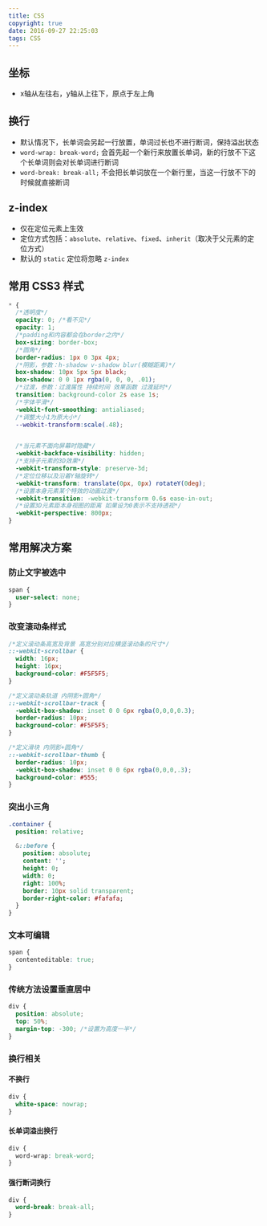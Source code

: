 ```yaml
---
title: CSS
copyright: true
date: 2016-09-27 22:25:03
tags: CSS
---
```


## 坐标
- x轴从左往右，y轴从上往下，原点于左上角

## 换行
- 默认情况下，长单词会另起一行放置，单词过长也不进行断词，保持溢出状态
- `word-wrap: break-word;` 会首先起一个新行来放置长单词，新的行放不下这个长单词则会对长单词进行断词
- `word-break: break-all;` 不会把长单词放在一个新行里，当这一行放不下的时候就直接断词

## z-index
- 仅在定位元素上生效
- 定位方式包括：`absolute`、`relative`、`fixed`、`inherit`（取决于父元素的定位方式）
- 默认的 `static` 定位将忽略 `z-index`

## 常用 CSS3 样式
```css
* {
  /*透明度*/
  opacity: 0; /*看不见*/
  opacity: 1;
  /*padding和内容都会在border之内*/
  box-sizing: border-box;
  /*圆角*/
  border-radius: 1px 0 3px 4px;
  /*阴影，参数：h-shadow v-shadow blur(模糊距离)*/
  box-shadow: 10px 5px 5px black;
  box-shadow: 0 0 1px rgba(0, 0, 0, .01);
  /*过渡，参数：过渡属性 持续时间 效果函数 过渡延时*/
  transition: background-color 2s ease 1s;
  /*字体平滑*/
  -webkit-font-smoothing: antialiased;
  /*调整大小1为原大小*/
  --webkit-transform:scale(.48);


  /*当元素不面向屏幕时隐藏*/
  -webkit-backface-visibility: hidden;
  /*支持子元素的3D效果*/
  -webkit-transform-style: preserve-3d;
  /*定位位移以及沿着Y轴旋转*/
  -webkit-transform: translate(0px, 0px) rotateY(0deg);
  /*设置本身元素某个特效的动画过渡*/
  -webkit-transition: -webkit-transform 0.6s ease-in-out;
  /*设置3D元素距本身视图的距离 如果设为0表示不支持透视*/
  -webkit-perspective: 800px;
}
```


## 常用解决方案

### 防止文字被选中
```css
span {
  user-select: none;
}
```

### 改变滚动条样式
```css
/*定义滚动条高宽及背景 高宽分别对应横竖滚动条的尺寸*/
::-webkit-scrollbar {
  width: 16px;
  height: 16px;
  background-color: #F5F5F5;
}

/*定义滚动条轨道 内阴影+圆角*/
::-webkit-scrollbar-track {
  -webkit-box-shadow: inset 0 0 6px rgba(0,0,0,0.3);
  border-radius: 10px;
  background-color: #F5F5F5;
}

/*定义滑块 内阴影+圆角*/
::-webkit-scrollbar-thumb {
  border-radius: 10px;
  -webkit-box-shadow: inset 0 0 6px rgba(0,0,0,.3);
  background-color: #555;
}
```

### 突出小三角
```sass
.container {
  position: relative;

  &::before {
    position: absolute;
    content: '';
    height: 0;
    width: 0;
    right: 100%;
    border: 10px solid transparent;
    border-right-color: #fafafa;
  }
}
```

### 文本可编辑
```css
span {
  contenteditable: true;
}
```

### 传统方法设置垂直居中
```css
div {
  position: absolute;
  top: 50%;
  margin-top: -300; /*设置为高度一半*/
}
```

### 换行相关

#### 不换行
```css
div {
  white-space: nowrap;
}
```

#### 长单词溢出换行
```css
div {
  word-wrap: break-word;
}
```

#### 强行断词换行
```css
div {
  word-break: break-all;
}
```

